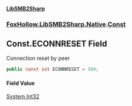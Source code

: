 #### [LibSMB2Sharp](index.md 'index')
### [FoxHollow.LibSMB2Sharp.Native](FoxHollow_LibSMB2Sharp_Native.md 'FoxHollow.LibSMB2Sharp.Native').[Const](FoxHollow_LibSMB2Sharp_Native_Const.md 'FoxHollow.LibSMB2Sharp.Native.Const')
## Const.ECONNRESET Field
Connection reset by peer
```csharp
public const int ECONNRESET = 104;
```
#### Field Value
[System.Int32](https://docs.microsoft.com/en-us/dotnet/api/System.Int32 'System.Int32')
